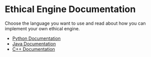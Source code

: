 # Ethical Engine Documentation

Choose the language you want to use and read about how you can implement your own ethical engine.

- [Python Documentation](python.md)
- [Java Documentation](java.md)
- [C++ Documentation](cpp.md)